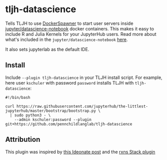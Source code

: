 # tljh-datascience

Tells TLJH to use [DockerSpawner](https://jupyterhub-dockerspawner.readthedocs.io/en/latest/) to start user servers inside [jupyter/datascience-notebook](https://hub.docker.com/r/jupyter/datascience-notebook/tags?page=1&ordering=last_updated) docker containers. This makes it easy to include R and Julia Kernels for your JupyterHub users. Read more about what's included in the `jupyter/datascience-notebook` [here](https://jupyter-docker-stacks.readthedocs.io/en/latest/using/selecting.html#jupyter-datascience-notebook). 

It also sets jupyterlab as the default IDE. 

## Install

Include `--plugin tljh-datascience` in your TLJH install script. For example, here user `kschuler` with password `password` installs TLJH with `tljh-datascience`:
```
#!/bin/bash

curl https://raw.githubusercontent.com/jupyterhub/the-littlest-jupyterhub/master/bootstrap/bootstrap.py \
  | sudo python3 - \
    --admin kschuler:password --plugin git+https://github.com/pennchildlanglab/tljh-datascience
```

## Attribution

This plugin was inspired by [this Ideonate post](https://ideonate.com/DockerSpawner-in-TLJH/) and the [rxns Stack plugin](https://github.com/sustainable-processes/tljh-rxns)




